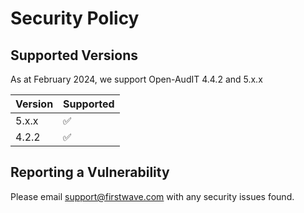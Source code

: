 # Security Policy

## Supported Versions

As at February 2024, we support Open-AudIT 4.4.2 and 5.x.x

| Version | Supported          |
| ------- | ------------------ |
| 5.x.x   | :white_check_mark: |
| 4.2.2   | :white_check_mark: |

## Reporting a Vulnerability

Please email support@firstwave.com with any security issues found.
